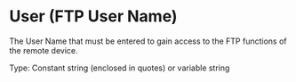 # User (FTP User Name)

The User Name that must be entered to gain access to the FTP functions of the remote device.

Type: Constant string (enclosed in quotes) or variable string
